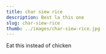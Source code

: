 ```yaml
---
title: char siew rice
description: Best la this one
slug: char-siew-rice
thumb: ../images/char-siew-rice.jpg
---
```


Eat this instead of chicken